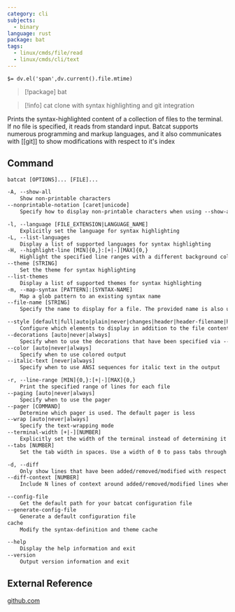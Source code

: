 ```yaml
---
category: cli
subjects:
  - binary
language: rust
package: bat
tags:
  - linux/cmds/file/read
  - linux/cmds/cli/text
---
```


`$= dv.el('span',dv.current().file.mtime)`
> [!package] bat

> [!info] cat clone with syntax highlighting and git integration

Prints the syntax-highlighted content of a collection of files to the terminal. If no file is specified, it reads from standard input. Batcat supports numerous programming and markup languages, and it also communicates with [[git]] to show modifications with respect to it's index

## Command
```txt
batcat [OPTIONS]... [FILE]...

-A, --show-all
	Show non-printable characters
--nonprintable-notation [caret|unicode]
	Specify how to display non-printable characters when using --show-all

-l, --language [FILE_EXTENSION|LANGUAGE_NAME]
	Explicitly set the language for syntax highlighting
-L, --list-languages
	Display a list of supported languages for syntax highlighting
-H, --highlight-line [MIN]{0,}:[+|-][MAX]{0,}
	Highlight the specified line ranges with a different background color
--theme [STRING]
	Set the theme for syntax highlighting
--list-themes
	Display a list of supported themes for syntax highlighting
-m, --map-syntax [PATTERN]:[SYNTAX-NAME]
	Map a glob pattern to an existing syntax name
--file-name [STRING]
	Specify the name to display for a file. The provided name is also used for syntax highlighting

--style [default|full|auto|plain|never|changes|header|header-filename|header-filesize|grid|rule|numbers|snip]
	Configure which elements to display in addition to the file contents. The argument is a comma-separated list of components to display or a pre-defined style
--decorations [auto|never|always]
	Specify when to use the decorations that have been specified via --style
--color [auto|never|always]
	Specify when to use colored output
--italic-text [never|always]
	Specify when to use ANSI sequences for italic text in the output

-r, --line-range [MIN]{0,}:[+|-][MAX]{0,}
	Print the specified range of lines for each file
--paging [auto|never|always]
	Specify when to use the pager
--pager [COMMAND]
	Determine which pager is used. The default pager is less
--wrap [auto|never|always]
	Specify the text-wrapping mode
--terminal-width [+|-][NUMBER]
	Explicitly set the width of the terminal instead of determining it automatically
--tabs [NUMBER]
	Set the tab width in spaces. Use a width of 0 to pass tabs through directly

-d, --diff
	Only show lines that have been added/removed/modified with respect to the Git index
--diff-context [NUMBER]
	Include N lines of context around added/removed/modified lines when using --diff

--config-file
	Get the default path for your batcat configuration file
--generate-config-file
	Generate a default configuration file
cache
	Modify the syntax-definition and theme cache

--help
	Display the help information and exit 
--version
	Output version information and exit
```

## External Reference
[github.com](https://github.com/sharkdp/bat)
